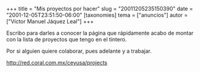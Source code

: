 +++
title = "Mis proyectos por hacer"
slug = "20011205235150390"
date = "2001-12-05T23:51:50-06:00"
[taxonomies]
tema = ["anuncios"]
autor = ["Víctor Manuel Jáquez Leal"]
+++

Escribo para darles a conocer la página que rápidamente acabo de montar
con la lista de proyectos que tengo en el tintero.

Por si alguien quiere colaborar, pues adelante y a trabajar.

<http://red.coral.com.mx/ceyusa/projects>
